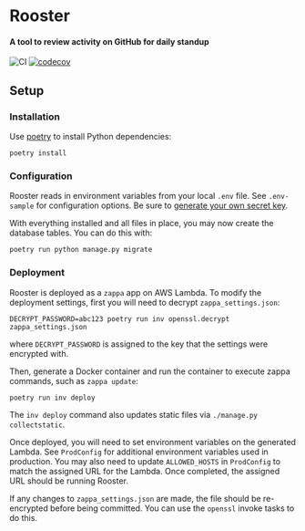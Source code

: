 # Rooster
#### A tool to review activity on GitHub for daily standup

![CI](https://github.com/RevolutionTech/rooster/actions/workflows/ci.yml/badge.svg)
[![codecov](https://codecov.io/gh/RevolutionTech/rooster/branch/main/graph/badge.svg)](https://codecov.io/gh/RevolutionTech/rooster)

## Setup

### Installation

Use [poetry](https://github.com/sdispater/poetry) to install Python dependencies:

    poetry install

### Configuration

Rooster reads in environment variables from your local `.env` file. See `.env-sample` for configuration options. Be sure to [generate your own secret key](http://stackoverflow.com/a/16630719).

With everything installed and all files in place, you may now create the database tables. You can do this with:

    poetry run python manage.py migrate

### Deployment

Rooster is deployed as a `zappa` app on AWS Lambda. To modify the deployment settings, first you will need to decrypt `zappa_settings.json`:

    DECRYPT_PASSWORD=abc123 poetry run inv openssl.decrypt zappa_settings.json

where `DECRYPT_PASSWORD` is assigned to the key that the settings were encrypted with.

Then, generate a Docker container and run the container to execute zappa commands, such as `zappa update`:

    poetry run inv deploy

The `inv deploy` command also updates static files via `./manage.py collectstatic`.

Once deployed, you will need to set environment variables on the generated Lambda. See `ProdConfig` for additional environment variables used in production. You may also need to update `ALLOWED_HOSTS` in `ProdConfig` to match the assigned URL for the Lambda. Once completed, the assigned URL should be running Rooster.

If any changes to `zappa_settings.json` are made, the file should be re-encrypted before being committed. You can use the `openssl` invoke tasks to do this.
